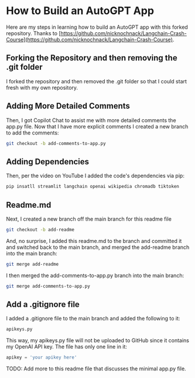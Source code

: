 # How to Build an AutoGPT App

Here are my steps in learning how to build an AutoGPT app with this forked repository. Thanks to [https://github.com/nicknochnack/Langchain-Crash-Course](https://github.com/nicknochnack/Langchain-Crash-Course).

## Forking the Repository and then removing the .git folder

I forked the repository and then removed the .git folder so that I could start fresh with my own repository.

## Adding More Detailed Comments

Then, I got Copilot Chat to assist me with more detailed comments the app.py file. Now that I have more explicit comments I created a new branch to add the comments:

```bash
git checkout -b add-comments-to-app.py

```

## Adding Dependencies

Then, per the video on YouTube I added the code's dependencies via pip:

```python
pip insatll streamlit langchain openai wikipedia chromadb tiktoken
```

## Readme.md

Next, I created a new branch off the main branch for this readme file

```bash
git checkout -b add-readme
```

And, no surprise, I added this readme.md to the branch and committed it and switched back to the main branch, and merged the add-readme branch into the main branch:

```bash
git merge add-readme
```

I then merged the add-comments-to-app.py branch into the main branch:

```bash
git merge add-comments-to-app.py
```

## Add a .gitignore file

I added a .gitignore file to the main branch and added the following to it:

```bash
apikeys.py
```

This way, my apikeys.py file will not be uploaded to GitHub since it contains my OpenAI API key. The file has only one line in it:

```python
apikey = 'your apikey here'
```

TODO: Add more to this readme file that discusses the minimal app.py file.
